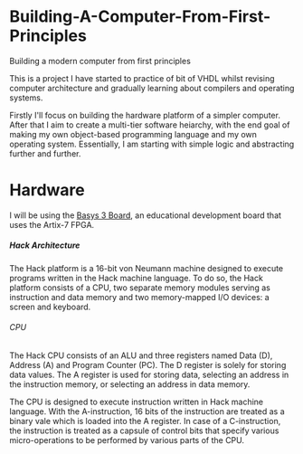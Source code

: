 # Building-A-Computer-From-First-Principles
 Building a modern computer from first principles

This is a project I have started to practice of bit of VHDL whilst revising computer architecture and gradually learning about compilers and operating systems. 

Firstly I'll focus on building the hardware platform of a simpler computer. After that I aim to create a multi-tier software heiarchy, with the end goal of making my own object-based programming language and my own operating system. Essentially, I am starting with simple logic and abstracting further and further.

# Hardware
I will be using the [Basys 3 Board](https://digilent.com/reference/programmable-logic/basys-3/start), an educational development board that uses the Artix-7 FPGA. 


##### Hack Architecture
The Hack platform is a 16-bit von Neumann machine designed to execute programs written in the Hack machine language. To do so, the Hack platform consists of a CPU, two separate memory modules serving as instruction and data memory and two memory-mapped I/O devices: a screen and keyboard.  

###### CPU
The Hack CPU consists of an ALU and three registers named Data (D), Address (A) and Program Counter (PC). The D register is solely for storing data values. The A register is used for storing data, selecting an address in the instruction memory, or selecting an address in data memory. 

The CPU is designed to execute instruction written in Hack machine language. With the A-instruction, 16 bits of the instruction are treated as a binary vale which is loaded into the A register. In case of a C-instruction, the instruction is treated as a capsule of control bits that specify various micro-operations to be performed by various parts of the CPU.  
